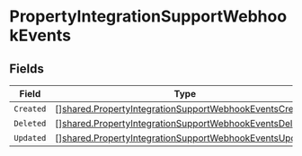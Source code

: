 # PropertyIntegrationSupportWebhookEvents


## Fields

| Field                                                                                                                                   | Type                                                                                                                                    | Required                                                                                                                                | Description                                                                                                                             |
| --------------------------------------------------------------------------------------------------------------------------------------- | --------------------------------------------------------------------------------------------------------------------------------------- | --------------------------------------------------------------------------------------------------------------------------------------- | --------------------------------------------------------------------------------------------------------------------------------------- |
| `Created`                                                                                                                               | [][shared.PropertyIntegrationSupportWebhookEventsCreated](../../../pkg/models/shared/propertyintegrationsupportwebhookeventscreated.md) | :heavy_minus_sign:                                                                                                                      | N/A                                                                                                                                     |
| `Deleted`                                                                                                                               | [][shared.PropertyIntegrationSupportWebhookEventsDeleted](../../../pkg/models/shared/propertyintegrationsupportwebhookeventsdeleted.md) | :heavy_minus_sign:                                                                                                                      | N/A                                                                                                                                     |
| `Updated`                                                                                                                               | [][shared.PropertyIntegrationSupportWebhookEventsUpdated](../../../pkg/models/shared/propertyintegrationsupportwebhookeventsupdated.md) | :heavy_minus_sign:                                                                                                                      | N/A                                                                                                                                     |